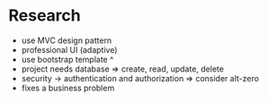 # Research 

* use MVC design pattern 
* professional UI (adaptive)
* use bootstrap template ^
* project needs database => create, read, update, delete
* security -> authentication and authorization => consider alt-zero
* fixes a business problem
